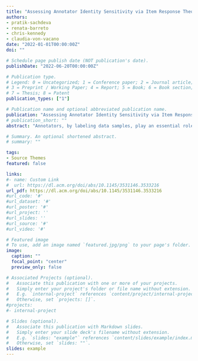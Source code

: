 ```yaml
---
title: "Assessing Annotator Identity Sensitivity via Item Response Theory: A Case Study in a Hate Speech Corpus"
authors:
- pratik-sachdeva
- renata-barreto
- chris-kennedy
- claudia-von-vacano
date: "2022-01-01T00:00:00Z"
doi: ""

# Schedule page publish date (NOT publication's date).
publishDate: "2022-06-20T00:00:00Z"

# Publication type.
# Legend: 0 = Uncategorized; 1 = Conference paper; 2 = Journal article;
# 3 = Preprint / Working Paper; 4 = Report; 5 = Book; 6 = Book section;
# 7 = Thesis; 8 = Patent
publication_types: ["1"]

# Publication name and optional abbreviated publication name.
publication: "Assessing Annotator Identity Sensitivity via Item Response Theory: A Case Study in a Hate Speech Corpus"
# publication_short: ""
abstract: "Annotators, by labeling data samples, play an essential role in the production of machine learning datasets. Their role is increasingly prevalent for more complex tasks such as hate speech or disinformation classification, where labels may be particularly subjective, as evidenced by low inter-annotator agreement statistics. Annotators may exhibit observable differences in their labeling patterns when grouped by their self-reported demographic identities, such as race, gender, etc. We frame these patterns as annotator identity sensitivities, referring to an annotator's increased likelihood of assigning a particular label on a data sample, conditional on a self-reported identity group. We purposefully refrain from using the term annotator bias, which we argue is problematic terminology in such subjective scenarios. Since annotator identity sensitivities can play a role in the patterns learned by machine learning algorithms, quantifying and characterizing them is of paramount importance for fairness and accountability in machine learning. In this work, we utilize item response theory (IRT), a methodological approach developed for measurement theory, to quantify annotator identity sensitivity. IRT models can be constructed to incorporate diverse factors that influence a label on a specific data sample, such as the data sample itself, the annotator, and the labeling instrument's wording and response options. An IRT model captures the contributions of these facets to the label via a latent-variable probabilistic model, thereby allowing the direct quantification of annotator sensitivity. As a case study, we examine a hate speech corpus containing over 50,000 social media comments from Reddit, YouTube, and Twitter, rated by 10,000 annotators on 10 components of hate speech (e.g., sentiment, respect, violence, dehumanization, etc.). We leverage three different IRT techniques which are complementary in that they quantify sensitivity from different perspectives: separated measurements, annotator-level interactions, and group-level interactions. We use these techniques to assess whether an annotator's racial identity is associated with their ratings on comments that target different racial identities. We find that, after controlling for the estimated hatefulness of social media comments, annotators tended to be more sensitive when rating comments targeting a group they identify with. Specifically, annotators were more likely to rate comments targeting their own racial identity as possessing elements of hate speech. Our results identify a correspondence between annotator identity and the target identity of hate speech comments, and provide a set of tools that can assess annotator identity sensitivity in machine learning datasets at large."

# Summary. An optional shortened abstract.
# summary: ""

tags:
- Source Themes
featured: false

links:
#- name: Custom Link
#  url: https://dl.acm.org/doi/abs/10.1145/3531146.3533216
url_pdf: https://dl.acm.org/doi/abs/10.1145/3531146.3533216
#url_code: '#'
#url_dataset: '#'
#url_poster: '#'
#url_project: ''
#url_slides: ''
#url_source: '#'
#url_video: '#'

# Featured image
# To use, add an image named `featured.jpg/png` to your page's folder. 
image:
  caption: ""
  focal_point: "center"
  preview_only: false

# Associated Projects (optional).
#   Associate this publication with one or more of your projects.
#   Simply enter your project's folder or file name without extension.
#   E.g. `internal-project` references `content/project/internal-project/index.md`.
#   Otherwise, set `projects: []`.
#projects:
#- internal-project

# Slides (optional).
#   Associate this publication with Markdown slides.
#   Simply enter your slide deck's filename without extension.
#   E.g. `slides: "example"` references `content/slides/example/index.md`.
#   Otherwise, set `slides: ""`.
slides: example
---
```

